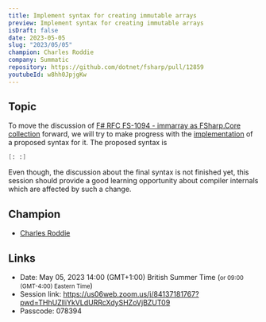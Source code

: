 ```yaml
---
title: Implement syntax for creating immutable arrays
preview: Implement syntax for creating immutable arrays
isDraft: false
date: 2023-05-05
slug: "2023/05/05"
champion: Charles Roddie
company: Summatic
repository: https://github.com/dotnet/fsharp/pull/12859
youtubeId: w8hh0JpjgKw
---
```


## Topic

To move the discussion of [F# RFC FS-1094 - immarray as FSharp.Core collection](https://github.com/fsharp/fslang-design/blob/main/RFCs/FS-1094-immarray.md) forward, we will try to make progress with the [implementation](https://github.com/dotnet/fsharp/pull/12859) of a proposed syntax for it.
The proposed syntax is

```fsharp
[: :]
```

Even though, the discussion about the final syntax is not finished yet, this session should provide a good learning opportunity about compiler internals which are affected by such a change.

## Champion

- [Charles Roddie](https://github.com/charlesroddie)

## Links

- Date: May 05, 2023 14:00 (GMT+1:00) British Summer Time (<small>or 09:00 (GMT-4:00) Eastern Time</small>)
- Session link: https://us06web.zoom.us/j/84137181767?pwd=THhUZlliYkVLdURRcXdySHZoVjBZUT09
- Passcode: 078394
